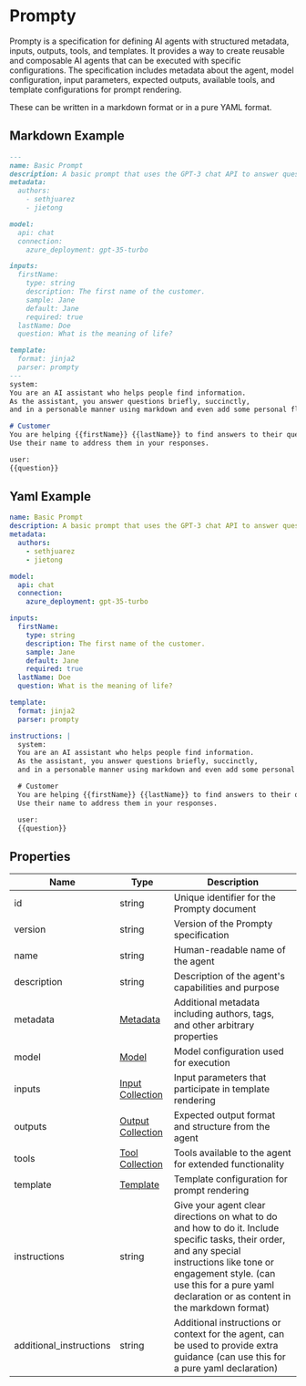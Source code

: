 # Prompty

Prompty is a specification for defining AI agents with structured metadata, inputs, outputs, tools, and templates.
It provides a way to create reusable and composable AI agents that can be executed with specific configurations.
The specification includes metadata about the agent, model configuration, input parameters, expected outputs,
available tools, and template configurations for prompt rendering.

These can be written in a markdown format or in a pure YAML format.

## Markdown Example

```markdown
---
name: Basic Prompt
description: A basic prompt that uses the GPT-3 chat API to answer questions
metadata:
  authors:
    - sethjuarez
    - jietong

model:
  api: chat
  connection:
    azure_deployment: gpt-35-turbo

inputs:
  firstName:
    type: string
    description: The first name of the customer.
    sample: Jane
    default: Jane
    required: true
  lastName: Doe
  question: What is the meaning of life?

template:
  format: jinja2
  parser: prompty
---
system:
You are an AI assistant who helps people find information.
As the assistant, you answer questions briefly, succinctly,
and in a personable manner using markdown and even add some personal flair with appropriate emojis.

# Customer
You are helping {{firstName}} {{lastName}} to find answers to their questions.
Use their name to address them in your responses.

user:
{{question}}
```

## Yaml Example

```yaml
name: Basic Prompt
description: A basic prompt that uses the GPT-3 chat API to answer questions
metadata:
  authors:
    - sethjuarez
    - jietong

model:
  api: chat
  connection:
    azure_deployment: gpt-35-turbo

inputs:
  firstName:
    type: string
    description: The first name of the customer.
    sample: Jane
    default: Jane
    required: true
  lastName: Doe
  question: What is the meaning of life?

template:
  format: jinja2
  parser: prompty

instructions: |
  system:
  You are an AI assistant who helps people find information.
  As the assistant, you answer questions briefly, succinctly,
  and in a personable manner using markdown and even add some personal flair with appropriate emojis.

  # Customer
  You are helping {{firstName}} {{lastName}} to find answers to their questions.
  Use their name to address them in your responses.

  user:
  {{question}}
```


## Properties

| Name | Type | Description |
| ---- | ---- | ----------- |
| id |  string | Unique identifier for the Prompty document |
| version |  string | Version of the Prompty specification |
| name |  string | Human-readable name of the agent |
| description |  string | Description of the agent&#39;s capabilities and purpose |
| metadata |  [Metadata](metadata.md) | Additional metadata including authors, tags, and other arbitrary properties |
| model |  [Model](model.md) | Model configuration used for execution |
| inputs |  [Input Collection](inputs.md) | Input parameters that participate in template rendering |
| outputs |  [Output Collection](outputs.md) | Expected output format and structure from the agent |
| tools |  [Tool Collection](tools.md) | Tools available to the agent for extended functionality |
| template |  [Template](template.md) | Template configuration for prompt rendering |
| instructions |  string | Give your agent clear directions on what to do and how to do it. Include specific tasks, their order, and any special instructions like tone or engagement style. (can use this for a pure yaml declaration or as content in the markdown format) |
| additional_instructions |  string | Additional instructions or context for the agent, can be used to provide extra guidance (can use this for a pure yaml declaration) |

